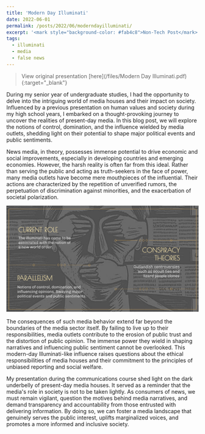 ```yaml
---
title: 'Modern Day Illuminati'
date: 2022-06-01
permalink: /posts/2022/06/moderndayilluminati/
excerpt: '<mark style="background-color: #fab4c8">Non-Tech Post</mark> Unmasking the Modern Day Illuminati: Exploring the powerful influence of media houses, their failure to serve the public, and the detrimental impact on society.'
tags:
  - illuminati
  - media
  - false news
---
```

> View original presentation [here](/files/Modern Day Illuminati.pdf){:target="_blank"}

During my senior year of undergraduate studies, I had the opportunity to delve into the intriguing world of media houses and their impact on society. Influenced by a previous presentation on human values and society during my high school years, I embarked on a thought-provoking journey to uncover the realities of present-day media. In this blog post, we will explore the notions of control, domination, and the influence wielded by media outlets, shedding light on their potential to shape major political events and public sentiments.

News media, in theory, possesses immense potential to drive economic and social improvements, especially in developing countries and emerging economies. However, the harsh reality is often far from this ideal. Rather than serving the public and acting as truth-seekers in the face of power, many media outlets have become mere mouthpieces of the influential. Their actions are characterized by the repetition of unverified rumors, the perpetuation of discrimination against minorities, and the exacerbation of societal polarization.

<img src='/images/illuminati.png'>

The consequences of such media behavior extend far beyond the boundaries of the media sector itself. By failing to live up to their responsibilities, media outlets contribute to the erosion of public trust and the distortion of public opinion. The immense power they wield in shaping narratives and influencing public sentiment cannot be overlooked. This modern-day Illuminati-like influence raises questions about the ethical responsibilities of media houses and their commitment to the principles of unbiased reporting and social welfare.

My presentation during the communications course shed light on the dark underbelly of present-day media houses. It served as a reminder that the media's role in society is not to be taken lightly. As consumers of news, we must remain vigilant, question the motives behind media narratives, and demand transparency and accountability from those entrusted with delivering information. By doing so, we can foster a media landscape that genuinely serves the public interest, uplifts marginalized voices, and promotes a more informed and inclusive society.
